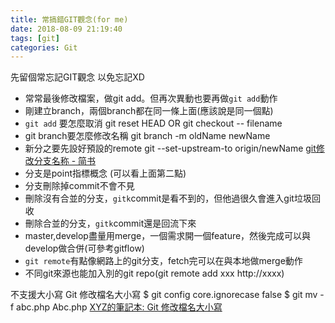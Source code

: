 ```yaml
---
title: 常搞錯GIT觀念(for me)
date: 2018-08-09 21:19:40
tags: [git]
categories: Git
---
```


先留個常忘記GIT觀念
以免忘記XD

* 常常最後修改檔案，做git add。但再次異動也要再做`git add`動作
* 剛建立branch，兩個branch都在同一條上面(應該說是同一個點)
* `git add` 要怎麼取消
git reset HEAD
OR
git checkout -- filename
* git branch要怎麼修改名稱
git branch -m oldName newName
* 新分之要先設好預設的remote
git  --set-upstream-to origin/newName
[git修改分支名称 - 简书](https://www.jianshu.com/p/cc740394faf5)
* 分支是point指標概念 (可以看上面第二點)
* 分支刪除掉commit不會不見
* 刪除沒有合並的分支，`gitk`commit是看不到的，但他過很久會進入git垃圾回收
* 刪除合並的分支，`gitk`commit還是回流下來
* master,develop盡量用merge，一個需求開一個feature，然後完成可以與develop做合併(可參考gitflow)
* `git remote`有點像網路上的git分支，fetch完可以在與本地做merge動作
* 不同git來源也能加入別的git repo(git remote add xxx http://xxxx)

不支援大小寫
Git 修改檔名大小寫
$ git config core.ignorecase false
$ git mv -f abc.php Abc.php
[XYZ的筆記本: Git 修改檔名大小寫](https://xyz.cinc.biz/2016/01/git-rename-case-sensitive.html)
